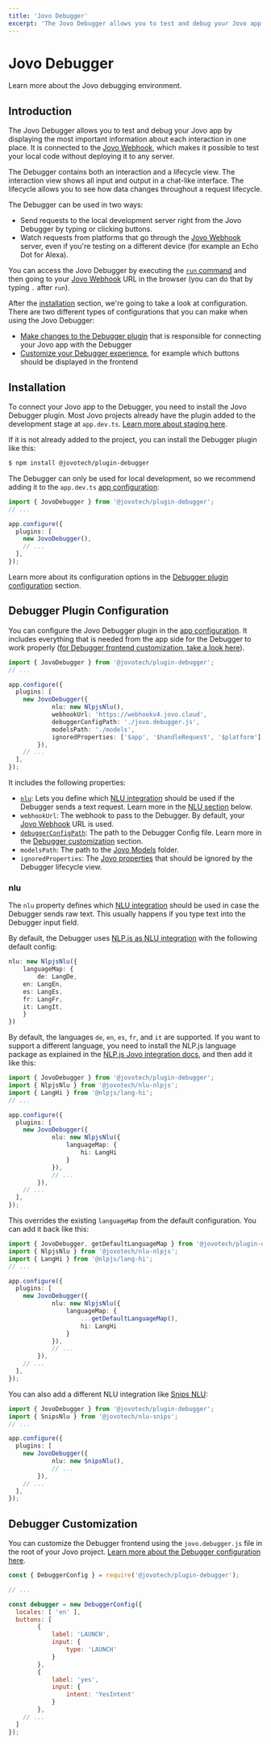 ```yaml
---
title: 'Jovo Debugger'
excerpt: 'The Jovo Debugger allows you to test and debug your Jovo app by displaying the most important information about each interaction in one place.'
---
```

# Jovo Debugger

Learn more about the Jovo debugging environment.

## Introduction

The Jovo Debugger allows you to test and debug your Jovo app by displaying the most important information about each interaction in one place. It is connected to the [Jovo Webhook](https://v4.jovo.tech/docs/webhook), which makes it possible to test your local code without deploying it to any server.

The Debugger contains both an interaction and a lifecycle view. The interaction view shows all input and output in a chat-like interface. The lifecycle allows you to see how data changes throughout a request lifecycle.

The Debugger can be used in two ways:

- Send requests to the local development server right from the Jovo Debugger by typing or clicking buttons.
- Watch requests from platforms that go through the [Jovo Webhook](https://v4.jovo.tech/docs/webhook) server, even if you're testing on a different device (for example an Echo Dot for Alexa).

You can access the Jovo Debugger by executing the [`run` command](https://v4.jovo.tech/docs/run-command) and then going to your [Jovo Webhook](https://v4.jovo.tech/docs/webhook) URL in the browser (you can do that by typing `.` after `run`).

After the [installation](#installation) section, we're going to take a look at configuration. There are two different types of configurations that you can make when using the Jovo Debugger:

- [Make changes to the Debugger plugin](#debugger-plugin-configuration) that is responsible for connecting your Jovo app with the Debugger
- [Customize your Debugger experience](#debugger-customization), for example which buttons should be displayed in the frontend


## Installation

To connect your Jovo app to the Debugger, you need to install the Jovo Debugger plugin. Most Jovo projects already have the plugin added to the development stage at `app.dev.ts`. [Learn more about staging here](https://v4.jovo.tech/docs/staging).

If it is not already added to the project, you can install the Debugger plugin like this:

```sh
$ npm install @jovotech/plugin-debugger
```

The Debugger can only be used for local development, so we recommend adding it to the `app.dev.ts` [app configuration](https://v4.jovo.tech/docs/app-config):

```typescript
import { JovoDebugger } from '@jovotech/plugin-debugger';
// ...

app.configure({
  plugins: [
    new JovoDebugger(),
    // ...
  ],
});
```

Learn more about its configuration options in the [Debugger plugin configuration](#debugger-plugin-configuration) section.

## Debugger Plugin Configuration

You can configure the Jovo Debugger plugin in the [app configuration](https://v4.jovo.tech/docs/app-config). It includes everything that is needed from the app side for the Debugger to work properly ([for Debugger frontend customization, take a look here](#debugger-customization)).

```typescript
import { JovoDebugger } from '@jovotech/plugin-debugger';
// ...

app.configure({
  plugins: [
    new JovoDebugger({
			nlu: new NlpjsNlu(),
			webhookUrl: 'https://webhookv4.jovo.cloud',
			debuggerConfigPath: './jovo.debugger.js',
			modelsPath: './models',
			ignoredProperties: ['$app', '$handleRequest', '$platform']
		}),
    // ...
  ],
});
```

It includes the following properties:

- [`nlu`](#nlu): Lets you define which [NLU integration](https://v4.jovo.tech/docs/nlu) should be used if the Debugger sends a text request. Learn more in the [NLU section](#nlu) below.
- `webhookUrl`: The webhook to pass to the Debugger. By default, your [Jovo Webhook](https://v4.jovo.tech/docs/webhook) URL is used.
- [`debuggerConfigPath`](#debugger-customization): The path to the Debugger Config file. Learn more in the [Debugger customization](#debugger-customization) section.
- `modelsPath`: The path to the [Jovo Models](https://v4.jovo.tech/docs/models) folder.
- `ignoredProperties`: The [Jovo properties](https://v4.jovo.tech/docs/jovo-properties) that should be ignored by the Debugger lifecycle view.

### nlu

The `nlu` property defines which [NLU integration](https://v4.jovo.tech/docs/nlu) should be used in case the Debugger sends raw text. This usually happens if you type text into the Debugger input field.

By default, the Debugger uses [NLP.js as NLU integration](https://v4.jovo.tech/marketplace/nlu-nlpjs) with the following default config:

```typescript
nlu: new NlpjsNlu({
	languageMap: {
		de: LangDe,
    en: LangEn,
    es: LangEs,
    fr: LangFr,
    it: LangIt,
	}
})
```

By default, the languages `de`, `en`, `es`, `fr`, and `it` are supported. If you want to support a different language, you need to install the NLP.js language package as explained in the [NLP.js Jovo integration docs](https://v4.jovo.tech/marketplace/nlu-nlpjs#language-configuration), and then add it like this:

```typescript
import { JovoDebugger } from '@jovotech/plugin-debugger';
import { NlpjsNlu } from '@jovotech/nlu-nlpjs';
import { LangHi } from '@nlpjs/lang-hi';
// ...

app.configure({
  plugins: [
    new JovoDebugger({
			nlu: new NlpjsNlu({
				languageMap: {
					hi: LangHi
				}
			}),
			// ...
		}),
    // ...
  ],
});
```

This overrides the existing `languageMap` from the default configuration. You can add it back like this:

```typescript
import { JovoDebugger, getDefaultLanguageMap } from '@jovotech/plugin-debugger';
import { NlpjsNlu } from '@jovotech/nlu-nlpjs';
import { LangHi } from '@nlpjs/lang-hi';
// ...

app.configure({
  plugins: [
    new JovoDebugger({
			nlu: new NlpjsNlu({
				languageMap: {
					...getDefaultLanguageMap(),
					hi: LangHi
				}
			}),
			// ...
		}),
    // ...
  ],
});
```

You can also add a different NLU integration like [Snips NLU](https://v4.jovo.tech/marketplace/nlu-snips):

```typescript
import { JovoDebugger } from '@jovotech/plugin-debugger';
import { SnipsNlu } from '@jovotech/nlu-snips';
// ...

app.configure({
  plugins: [
    new JovoDebugger({
			nlu: new SnipsNlu(),
			// ...
		}),
    // ...
  ],
});
```


## Debugger Customization

You can customize the Debugger frontend using the `jovo.debugger.js` file in the root of your Jovo project. [Learn more about the Debugger configuration here](https://v4.jovo.tech/docs/debugger-config).

```js
const { DebuggerConfig } = require('@jovotech/plugin-debugger');

// ...

const debugger = new DebuggerConfig({
  locales: [ 'en' ],
  buttons: [
		{
			label: 'LAUNCH',
			input: {
				type: 'LAUNCH'
			}
		},
		{
			label: 'yes',
			input: {
				intent: 'YesIntent'
			}
		},
    // ...
  ]
});
```
